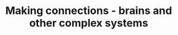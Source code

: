 ---
layout: event-single
title: Making connections - brains and other complex systems
image: /assets/uploads/jesse-orrico-rmWtVQN5RzU-unsplash.jpg
start: 2021-12-02 15:00:00Z
end: 2021-12-02 16:00:00Z
link_to: http://talks.cam.ac.uk/talk/index/162823
class: spark
desc: Valerie Sydnor will present her work during this seminar series on brain networks and other complex systems. The series aims to bring together researchers from a range of fields, including systems neuroscience, psychiatry, genomics, computer science, machine learning and physics.
---